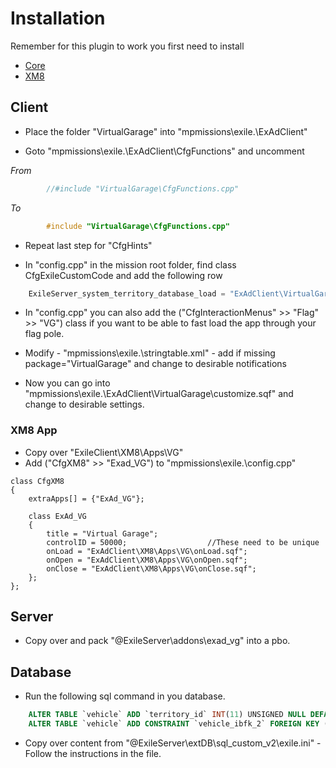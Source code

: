 # Installation

Remember for this plugin to work you first need to install  
* [Core](https://github.com/Bjanski/ExAd/blob/master/docs/core/installation.md)  
* [XM8](https://github.com/Bjanski/ExAd/blob/master/docs/xm8/installation.md)
  
## Client

* Place the folder "VirtualGarage" into "mpmissions\exile.<MAP>\ExAdClient\"  

* Goto "mpmissions\exile.<MAP>\ExAdClient\CfgFunctions" and uncomment  

_From_  
```cpp  
        //#include "VirtualGarage\CfgFunctions.cpp"	 
```  
_To_  
```cpp  
        #include "VirtualGarage\CfgFunctions.cpp"	
```  
* Repeat last step for "CfgHints"  

* In "config.cpp" in the mission root folder, find class CfgExileCustomCode  and add the following row
```js
	ExileServer_system_territory_database_load = "ExAdClient\VirtualGarage\CustomCode\ExileServer_system_territory_database_load.sqf";  
```
* In "config.cpp" you can also add the ("CfgInteractionMenus" >> "Flag" >> "VG") class if you want to be able to fast load the app through your flag pole.  

* Modify - "mpmissions\exile.<MAP>\stringtable.xml" - add if missing package="VirtualGarage" and change to desirable notifications

* Now you can go into "mpmissions\exile.<MAP>\ExAdClient\VirtualGarage\customize.sqf" and change to desirable settings.

### XM8 App

* Copy over "ExileClient\XM8\Apps\VG"  
* Add ("CfgXM8" >> "Exad_VG") to "mpmissions\exile.<MAP>\config.cpp"
```
class CfgXM8
{
	extraApps[] = {"ExAd_VG"};
	
	class ExAd_VG 
	{
		title = "Virtual Garage";
		controlID = 50000;					//These need to be unique
		onLoad = "ExAdClient\XM8\Apps\VG\onLoad.sqf";
		onOpen = "ExAdClient\XM8\Apps\VG\onOpen.sqf";
		onClose = "ExAdClient\XM8\Apps\VG\onClose.sqf";
	};
}; 
```

## Server 

* Copy over and pack "@ExileServer\addons\exad_vg" into a pbo.

## Database
* Run the following sql command in you database. 
```sql
	ALTER TABLE `vehicle` ADD `territory_id` INT(11) UNSIGNED NULL DEFAULT NULL;
	ALTER TABLE `vehicle` ADD CONSTRAINT `vehicle_ibfk_2` FOREIGN KEY (`territory_id`) REFERENCES `territory`(`id`) ON DELETE CASCADE ON UPDATE RESTRICT;
```

* Copy over content from "@ExileServer\extDB\sql_custom_v2\exile.ini" - Follow the instructions in the file. 
